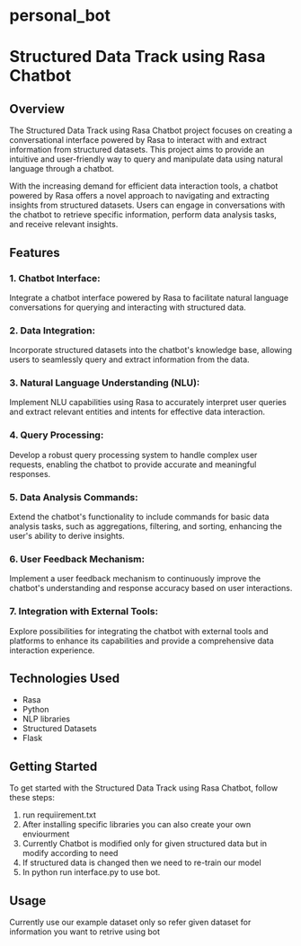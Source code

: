 # personal_bot
# Structured Data Track using Rasa Chatbot

## Overview

The Structured Data Track using Rasa Chatbot project focuses on creating a conversational interface powered by Rasa to interact with and extract information from structured datasets. This project aims to provide an intuitive and user-friendly way to query and manipulate data using natural language through a chatbot.

With the increasing demand for efficient data interaction tools, a chatbot powered by Rasa offers a novel approach to navigating and extracting insights from structured datasets. Users can engage in conversations with the chatbot to retrieve specific information, perform data analysis tasks, and receive relevant insights.

## Features

### 1. Chatbot Interface:

Integrate a chatbot interface powered by Rasa to facilitate natural language conversations for querying and interacting with structured data.

### 2. Data Integration:

Incorporate structured datasets into the chatbot's knowledge base, allowing users to seamlessly query and extract information from the data.

### 3. Natural Language Understanding (NLU):

Implement NLU capabilities using Rasa to accurately interpret user queries and extract relevant entities and intents for effective data interaction.

### 4. Query Processing:

Develop a robust query processing system to handle complex user requests, enabling the chatbot to provide accurate and meaningful responses.

### 5. Data Analysis Commands:

Extend the chatbot's functionality to include commands for basic data analysis tasks, such as aggregations, filtering, and sorting, enhancing the user's ability to derive insights.

### 6. User Feedback Mechanism:

Implement a user feedback mechanism to continuously improve the chatbot's understanding and response accuracy based on user interactions.

### 7. Integration with External Tools:

Explore possibilities for integrating the chatbot with external tools and platforms to enhance its capabilities and provide a comprehensive data interaction experience.

## Technologies Used

- Rasa
- Python
- NLP libraries
- Structured Datasets 
- Flask

## Getting Started

To get started with the Structured Data Track using Rasa Chatbot, follow these steps:

1. run requiirement.txt
2. After installing specific libraries you can also create your own enviourment
3. Currently Chatbot is modified only for given structured data but in modify according to need
4. If structured data is changed then we need to re-train our model
5. In python run interface.py to use bot.

## Usage

Currently use our example dataset only so refer given dataset for information you want to retrive using bot



